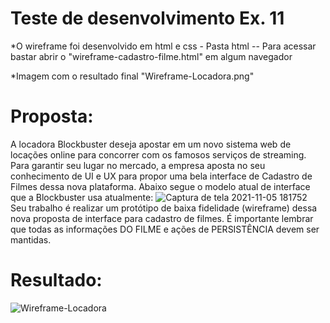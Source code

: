 # Teste de desenvolvimento Ex. 11

*O wireframe foi desenvolvido em html e css - Pasta html
-- Para acessar bastar abrir o "wireframe-cadastro-filme.html" em algum navegador

*Imagem com o resultado final "Wireframe-Locadora.png"

# Proposta:
A locadora Blockbuster deseja apostar em um novo sistema web de locações online para concorrer com os famosos serviços de streaming. Para garantir seu lugar no mercado, a empresa aposta no seu conhecimento de UI e UX para propor uma bela interface de Cadastro de Filmes dessa nova plataforma. Abaixo segue o modelo atual de interface que a Blockbuster usa atualmente: 
![Captura de tela 2021-11-05 181752](https://user-images.githubusercontent.com/42192877/140579788-3544e071-e840-4084-832c-c9f9da241eb3.png)
Seu trabalho é realizar um protótipo de baixa fidelidade (wireframe) dessa nova proposta de interface para cadastro de filmes. É importante lembrar que todas as informações DO FILME e ações de PERSISTÊNCIA devem ser mantidas. 

# Resultado: 

![Wireframe-Locadora](https://user-images.githubusercontent.com/42192877/140579476-1bfecadd-5181-4609-91c0-45e1c555ae81.png)
